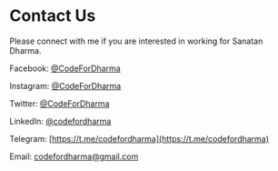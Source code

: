 # Contact Us

Please connect with me if you are interested in working for Sanatan Dharma.

Facebook: [@CodeForDharma](www.facebook.com/codefordharma) 

Instagram: [@CodeForDharma](www.instagram.com/codefordharma) 

Twitter: [@CodeForDharma](www.twitter.com/codefordharma) 

LinkedIn: [@codefordharma](https://www.linkedin.com/company/codefordharma)

Telegram: [https://t.me/codefordharma](https://t.me/codefordharma)

Email: codefordharma@gmail.com




